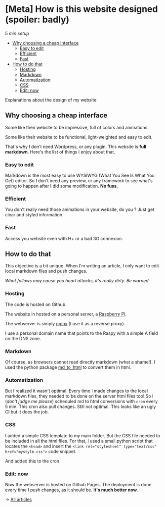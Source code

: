 # \[Meta\] How is this website designed \(spoiler: badly\)

5 _min setup_

* [Why choosing a cheap interface](1-markdown-website.md#why-choosing-a-cheap-interface)
  * [Easy to edit](1-markdown-website.md#easy-to-edit)
  * [Efficient](1-markdown-website.md#efficient)
  * [Fast](1-markdown-website.md#fast)
* [How to do that](1-markdown-website.md#how-to-do-that)
  * [Hosting](1-markdown-website.md#hosting)
  * [Markdown](1-markdown-website.md#markdown)
  * [Automatization](1-markdown-website.md#automatization)
  * [CSS](1-markdown-website.md#css)
  * [Edit: now](1-markdown-website.md#edit-now)

Explanations about the design of my website

## Why choosing a cheap interface

Some like their website to be impressive, full of colors and animations.

Some like their website to be functional, light-weighted and easy to edit.

That's why I don't need Wordpress, or any plugin. This website is **full markdown**. Here's the list of things I enjoy about that.

### Easy to edit

Markdown is the most easy to use WYSIWYG \(What You See Is What You Get\) editor. So I don't need any preview, or any framework to see what's going to happen after I did some modification. **No fuss**.

### Efficient

You don't really need those animations in your website, do you ? Just get clear and styled information.

### Fast

Access you website even with H+ or a bad 3G connexion.

## How to do that

This objective is a bit unique. When I'm writing an article, I only want to edit local markdown files and push changes.

_What follows may cause you heart attacks, it's really dirty. Be warned._

### Hosting

The code is hosted on Github.

The website in hosted on a personal server, a [Raspberry Pi](https://www.raspberrypi.org/).

The webserver is simply [nginx](https://kinsta.com/knowledgebase/what-is-nginx/) \(I use it as a reverse proxy\).

I use a personal domain name that points to the Raspy with a simple A field on the DNS zone.

### Markdown

Of course, as browsers cannot read directly markdown \(what a shame!\). I used the python package [md\_to\_html](https://pypi.org/project/md-to-html/) to convert them in html.

### Automatization

But I realized it wasn't optimal. Every time I made changes to the local markdown files, they needed to be done on the server html files too! So I \(_don't judge me please_\) scheduled md to html conversions with `cron` every 5 min. This cron also pull changes. Still not optimal. This looks like an ugly CI but it does the job.

### CSS

I added a simple CSS template to my main folder. But the CSS file needed to be included in all the html files. For that, I used a small python script that locates the `<head>` and insert the `<link rel="stylesheet" type="text/css" href="mystyle.css">` code snippet.

And added this to the cron.

### Edit: now

Now the webserver is hosted on Github Pages. The deployment is done every time I push changes, as it should be. **It's much better now.**

→ [All articles]()

